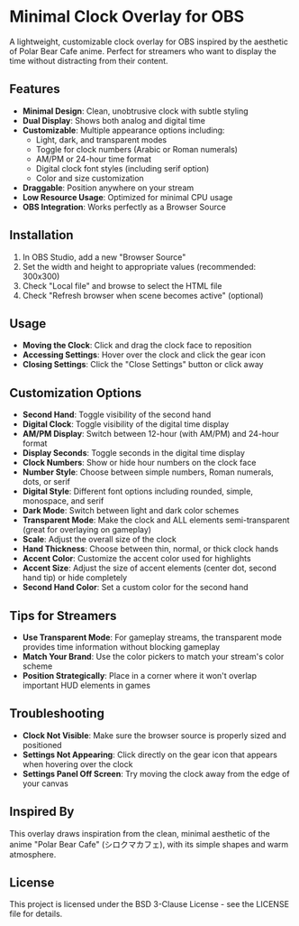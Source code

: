 # Minimal Clock Overlay for OBS

A lightweight, customizable clock overlay for OBS inspired by the aesthetic of Polar Bear Cafe anime. Perfect for streamers who want to display the time without distracting from their content.

## Features

- **Minimal Design**: Clean, unobtrusive clock with subtle styling
- **Dual Display**: Shows both analog and digital time
- **Customizable**: Multiple appearance options including:
  - Light, dark, and transparent modes
  - Toggle for clock numbers (Arabic or Roman numerals)
  - AM/PM or 24-hour time format
  - Digital clock font styles (including serif option)
  - Color and size customization
- **Draggable**: Position anywhere on your stream
- **Low Resource Usage**: Optimized for minimal CPU usage
- **OBS Integration**: Works perfectly as a Browser Source

## Installation

1. In OBS Studio, add a new "Browser Source"
2. Set the width and height to appropriate values (recommended: 300x300)
3. Check "Local file" and browse to select the HTML file
4. Check "Refresh browser when scene becomes active" (optional)

## Usage

- **Moving the Clock**: Click and drag the clock face to reposition
- **Accessing Settings**: Hover over the clock and click the gear icon
- **Closing Settings**: Click the "Close Settings" button or click away

## Customization Options

- **Second Hand**: Toggle visibility of the second hand
- **Digital Clock**: Toggle visibility of the digital time display
- **AM/PM Display**: Switch between 12-hour (with AM/PM) and 24-hour format
- **Display Seconds**: Toggle seconds in the digital time display
- **Clock Numbers**: Show or hide hour numbers on the clock face
- **Number Style**: Choose between simple numbers, Roman numerals, dots, or serif
- **Digital Style**: Different font options including rounded, simple, monospace, and serif
- **Dark Mode**: Switch between light and dark color schemes
- **Transparent Mode**: Make the clock and ALL elements semi-transparent (great for overlaying on gameplay)
- **Scale**: Adjust the overall size of the clock
- **Hand Thickness**: Choose between thin, normal, or thick clock hands
- **Accent Color**: Customize the accent color used for highlights
- **Accent Size**: Adjust the size of accent elements (center dot, second hand tip) or hide completely
- **Second Hand Color**: Set a custom color for the second hand

## Tips for Streamers

- **Use Transparent Mode**: For gameplay streams, the transparent mode provides time information without blocking gameplay
- **Match Your Brand**: Use the color pickers to match your stream's color scheme
- **Position Strategically**: Place in a corner where it won't overlap important HUD elements in games

## Troubleshooting

- **Clock Not Visible**: Make sure the browser source is properly sized and positioned
- **Settings Not Appearing**: Click directly on the gear icon that appears when hovering over the clock
- **Settings Panel Off Screen**: Try moving the clock away from the edge of your canvas

## Inspired By

This overlay draws inspiration from the clean, minimal aesthetic of the anime "Polar Bear Cafe" (シロクマカフェ), with its simple shapes and warm atmosphere.

## License

This project is licensed under the BSD 3-Clause License - see the LICENSE file for details.